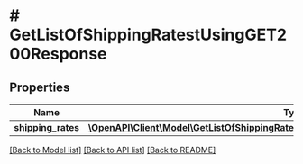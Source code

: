 # # GetListOfShippingRatestUsingGET200Response

## Properties

Name | Type | Description | Notes
------------ | ------------- | ------------- | -------------
**shipping_rates** | [**\OpenAPI\Client\Model\GetListOfShippingRatestUsingGET200ResponseShippingRatesInner[]**](GetListOfShippingRatestUsingGET200ResponseShippingRatesInner.md) |  | [optional]

[[Back to Model list]](../../README.md#models) [[Back to API list]](../../README.md#endpoints) [[Back to README]](../../README.md)
